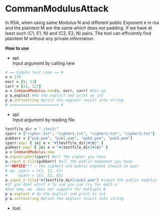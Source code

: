# CommanModulusAttack
In RSA, when using same Modulus N and different public Exponent e in rsa and the plaintext M are the same which does not padding. If we have at least such (C1, E1, N) and (C2, E2, N) pairs. The tool can efficiently find plaintext M without any private information.

**How to use**  
  * api  
    Input argument by calling new
```ruby
# == Simple test case == #
n = 179
earr = [9, 13]
carr = [32, 127]
a = CommandModulus.new(n, earr, carr) #set up 
p a,exploit #do the exploit and print as int
p a.inttostring #print the exploit result into string
# ====================== #
```   
  * api  
    Input argument by reading file  

```ruby
testfile_dir = "./test/"
cparr = ["cipher.txt", "cipher1.txt", "cipher2.txt", "cipher3.txt"]
pubkarr = ["pub.pem", "pub1.pem", "pub2.pem", "pub3.pem"]
cparr.map! { |e| e = "#{testfile_dir}#{e}" }
pubkarr.map! { |e| e = "#{testfile_dir}#{e}" }
a = CommandModulus.new
a.inputcipher(cparr) #all the cipher you have
a.input_e_file(pubkarr) #all the public exponent you have  
#**NOTICE**" : the ciphert and public expnent should in pair
# eg. cparr = (C1, C2, C3)
#     eparr = (E1, E2, E3)
a.input_n_file("#{testfile_dir}/pub2.pem") #input the public modulus 
#If you dont which n to use you can try for each n
#For now, we  does not support for multiple N
p a.exploit # do the exploit and print as int
p a.inttostring #print the exploit result into string
```  
  * tool


